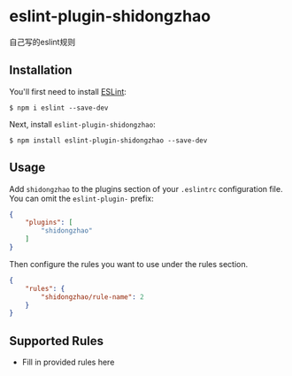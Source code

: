 # eslint-plugin-shidongzhao

自己写的eslint规则

## Installation

You'll first need to install [ESLint](http://eslint.org):

```
$ npm i eslint --save-dev
```

Next, install `eslint-plugin-shidongzhao`:

```
$ npm install eslint-plugin-shidongzhao --save-dev
```


## Usage

Add `shidongzhao` to the plugins section of your `.eslintrc` configuration file. You can omit the `eslint-plugin-` prefix:

```json
{
    "plugins": [
        "shidongzhao"
    ]
}
```


Then configure the rules you want to use under the rules section.

```json
{
    "rules": {
        "shidongzhao/rule-name": 2
    }
}
```

## Supported Rules

* Fill in provided rules here





